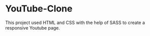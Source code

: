 # YouTube-Clone
This project used HTML and CSS with the help of SASS to create a responsive Youtube page. 
